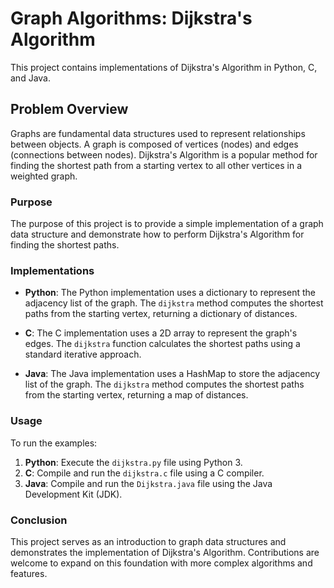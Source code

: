 # Graph Algorithms: Dijkstra's Algorithm

This project contains implementations of Dijkstra's Algorithm in Python, C, and Java.

## Problem Overview

Graphs are fundamental data structures used to represent relationships between objects. A graph is composed of vertices (nodes) and edges (connections between nodes). Dijkstra's Algorithm is a popular method for finding the shortest path from a starting vertex to all other vertices in a weighted graph.

### Purpose

The purpose of this project is to provide a simple implementation of a graph data structure and demonstrate how to perform Dijkstra's Algorithm for finding the shortest paths.

### Implementations

- **Python**: The Python implementation uses a dictionary to represent the adjacency list of the graph. The `dijkstra` method computes the shortest paths from the starting vertex, returning a dictionary of distances.

- **C**: The C implementation uses a 2D array to represent the graph's edges. The `dijkstra` function calculates the shortest paths using a standard iterative approach.

- **Java**: The Java implementation uses a HashMap to store the adjacency list of the graph. The `dijkstra` method computes the shortest paths from the starting vertex, returning a map of distances.

### Usage

To run the examples:

1. **Python**: Execute the `dijkstra.py` file using Python 3.
2. **C**: Compile and run the `dijkstra.c` file using a C compiler.
3. **Java**: Compile and run the `Dijkstra.java` file using the Java Development Kit (JDK).

### Conclusion

This project serves as an introduction to graph data structures and demonstrates the implementation of Dijkstra's Algorithm. Contributions are welcome to expand on this foundation with more complex algorithms and features.
